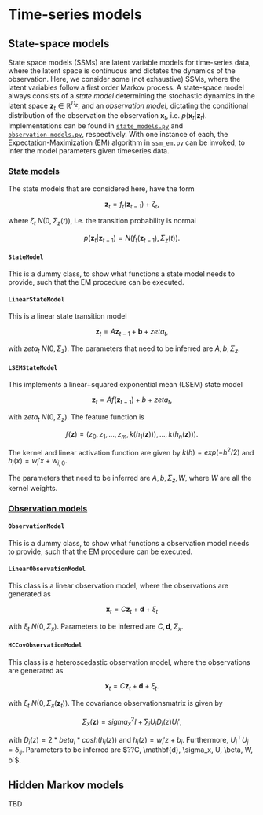 # Time-series models

## State-space models

State space models (SSMs) are latent variable models for time-series data, where the latent space is continuous and dictates the dynamics of the observation. Here, we consider some (not exhaustive) SSMs, where the latent variables follow a first order Markov process. A state-space model always consists of a _state model_ determining the stochastic dynamics in the latent space $`\mathbf{z}_t\in \mathbb{R}^{D_z}`$, and an _observation model_, dictating the conditional distribution of the observation the observation $`\mathbf{x}_t`$, i.e. $`p(\mathbf{x}_t\vert\mathbf{z}_t)`$. Implementations can be found in [`state_models.py`](state_models.py) and [`observation_models.py`](observation_models.py), respectively. With one instance of each, the Expectation-Maximization (EM) algorithm in [`ssm_em.py`](ssm_em.py) can be invoked, to infer the model parameters given timeseries data.

### [State models](state_models.py)

The state models that are considered here, have the form

```math
\mathbf{z}_t = f_t(\mathbf{z}_{t-1}) + \zeta_t,
```
where $`\zeta_t ~ N(0,\Sigma_z(t))`$, i.e. the transition probability is normal

```math
p(\mathbf{z}_t\vert \mathbf{z}_{t-1}) = N(f_t(\mathbf{z}_{t-1}),\Sigma_z(t)).
```

#### `StateModel`

This is a dummy class, to show what functions a state model needs to provide, such that the EM procedure can be executed.

#### `LinearStateModel`

This is a linear state transition model   
```math
\mathbf{z}_t = A \mathbf{z}_{t-1} + \mathbf{b} + zeta_t,
```
with $`zeta_t ~ N(0,\Sigma_z)`$. The parameters that need to be inferred are $`A, b, \Sigma_z`$.

#### `LSEMStateModel`

This implements a linear+squared exponential mean (LSEM) state model     
```math
\mathbf{z}_t = A f(\mathbf{z}_{t-1}) + b + zeta_t,
```
with $`zeta_t ~ N(0,\Sigma_z)`$. The feature function is 
```math
f(\mathbf{z}) = (z_0, z_1,...,z_m, k(h_1(\mathbf{z}))),...,k(h_n(\mathbf{z}))).
```
The kernel and linear activation function are given by
$`k(h) = exp(-h^2 / 2)`$ and $`h_i(x) = w_i'x + w_{i,0}`$.

The parameters that need to be inferred are $`A, b, \Sigma_z, W`$, where $`W`$ are all the kernel weights.

### [Observation models](observation_models.py)

#### `ObservationModel`

This is a dummy class, to show what functions a observation model needs to provide, such that the EM procedure can be executed.

#### `LinearObservationModel`

This class is a linear observation model, where the observations are generated as
  
```math
\mathbf{x}_t = C \mathbf{z}_t + \mathbf{d} + \xi_t 
```
with $`\xi_t ~ N(0,\Sigma_x)`$. Parameters to be inferred are $`C, \mathbf{d}, \Sigma_x`$.

#### `HCCovObservationModel`

This class is a heteroscedastic observation model, where the observations are generated as
   
```math
\mathbf{x}_t = C \mathbf{z}_t + \mathbf{d} + \xi_t.
```
with  $`\xi_t ~ N(0,\Sigma_x(\mathbf{z}_t))`$. The covariance observationsmatrix is given by
```math
\Sigma_x(\mathbf{z}) = sigma_x^2 I + \sum_i U_i D_i(z) U_i',
```
with $`D_i(z) = 2 * beta_i * cosh(h_i(z))`$ and $`h_i(z) = w_i'z + b_i`$. Furthermore, $`U_i^\top U_j=\delta_{ij}`$.
Parameters to be inferred are $??C, \mathbf{d}, \sigma_x, U, \beta, W, b`$.

## Hidden Markov models

TBD